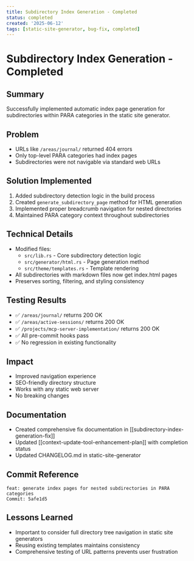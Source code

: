 ```yaml
---
title: Subdirectory Index Generation - Completed
status: completed
created: '2025-06-12'
tags: [static-site-generator, bug-fix, completed]
---
```


# Subdirectory Index Generation - Completed

## Summary

Successfully implemented automatic index page generation for subdirectories within PARA categories in the static site generator.

## Problem

- URLs like `/areas/journal/` returned 404 errors
- Only top-level PARA categories had index pages
- Subdirectories were not navigable via standard web URLs

## Solution Implemented

1. Added subdirectory detection logic in the build process
2. Created `generate_subdirectory_page` method for HTML generation
3. Implemented proper breadcrumb navigation for nested directories
4. Maintained PARA category context throughout subdirectories

## Technical Details

- Modified files:
  - `src/lib.rs` - Core subdirectory detection logic
  - `src/generator/html.rs` - Page generation method
  - `src/theme/templates.rs` - Template rendering
- All subdirectories with markdown files now get index.html pages
- Preserves sorting, filtering, and styling consistency

## Testing Results

- ✅ `/areas/journal/` returns 200 OK
- ✅ `/areas/active-sessions/` returns 200 OK
- ✅ `/projects/mcp-server-implementation/` returns 200 OK
- ✅ All pre-commit hooks pass
- ✅ No regression in existing functionality

## Impact

- Improved navigation experience
- SEO-friendly directory structure
- Works with any static web server
- No breaking changes

## Documentation

- Created comprehensive fix documentation in [[subdirectory-index-generation-fix]]
- Updated [[context-update-tool-enhancement-plan]] with completion status
- Updated CHANGELOG.md in static-site-generator

## Commit Reference

```
feat: generate index pages for nested subdirectories in PARA categories
Commit: 5afe1d5
```

## Lessons Learned

- Important to consider full directory tree navigation in static site generators
- Reusing existing templates maintains consistency
- Comprehensive testing of URL patterns prevents user frustration
